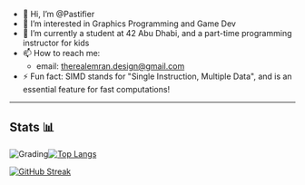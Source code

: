 - 👋 Hi, I’m @Pastifier
- 👀 I’m interested in Graphics Programming and Game Dev
- 🌱 I’m currently a student at 42 Abu Dhabi, and a part-time programming instructor for kids
- 📫 How to reach me:
  - email: therealemran.design@gmail.com
- ⚡ Fun fact: SIMD stands for "Single Instruction, Multiple Data", and is an essential feature for fast computations!

---
## Stats 📊

![Grading](https://github-readme-stats.vercel.app/api?username=Pastifier&count_private=true&show_icons=true&theme=chartreuse-dark&hide=contribs)[![Top Langs](https://github-readme-stats.vercel.app/api/top-langs/?username=Pastifier&layout=compact&theme=vision-friendly-dark)](https://github.com/anuraghazra/github-readme-stats)

[![GitHub Streak](https://github-readme-streak-stats.herokuapp.com?user=Pastifier&theme=shadow-purple)](https://git.io/streak-stats)


